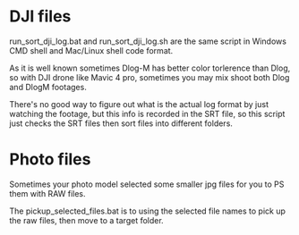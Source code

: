 # DJI files

run_sort_dji_log.bat and run_sort_dji_log.sh are the same script in Windows CMD shell and Mac/Linux shell code format.

As it is well known sometimes Dlog-M has better color torlerence than Dlog, so with DJI drone like Mavic 4 pro, sometimes you may mix shoot both Dlog and DlogM footages.

There's no good way to figure out what is the actual log format by just watching the footage, but this info is recorded in the SRT file, so this script just checks the SRT files then sort files into different folders.

# Photo files

Sometimes your photo model selected some smaller jpg files for you to PS them with RAW files.

The pickup_selected_files.bat is to using the selected file names to pick up the raw files, then move to a target folder.
